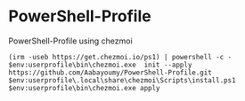 # PowerShell-Profile
PowerShell-Profile using chezmoi

```powershel
(irm -useb https://get.chezmoi.io/ps1) | powershell -c -
$env:userprofile\bin\chezmoi.exe  init --apply  https://github.com/Aabayoumy/PowerShell-Profile.git
$env:userprofile\.local\share\chezmoi\Scripts\install.ps1
$env:userprofile\bin\chezmoi.exe apply
```
